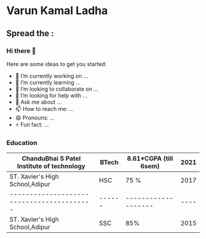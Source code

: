 # Varun Kamal Ladha
## Spread the :

### Hi there 👋




Here are some ideas to get you started:

- 🔭 I’m currently working on ...
- 🌱 I’m currently learning ...
- 👯 I’m looking to collaborate on ...
- 🤔 I’m looking for help with ...
- 💬 Ask me about ...
- 📫 How to reach me: ...
- 😄 Pronouns: ...
- ⚡ Fun fact: ...

### Education
| ChanduBhai S Patel Institute of technology | BTech | 8.61*CGPA (till 6sem) | 2021 |
| -----------------------------------------  |------ |---------------------  | -----|
| ST. Xavier's High School,Adipur            | HSC   | 75 %                  | 2017 |
| -----------------------------------------  | ------| -------------------   | ---- |
| ST. Xavier's High School,Adipur            | SSC   | 85%                   | 2015 | 

